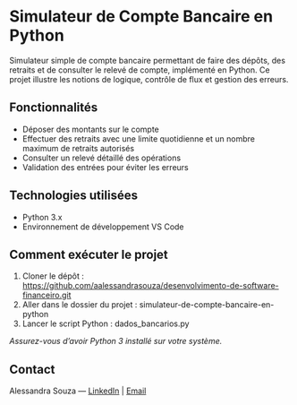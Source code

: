 # Simulateur de Compte Bancaire en Python

Simulateur simple de compte bancaire permettant de faire des dépôts, des retraits et de consulter le relevé de compte, implémenté en Python. Ce projet illustre les notions de logique, contrôle de flux et gestion des erreurs.

## Fonctionnalités

- Déposer des montants sur le compte
- Effectuer des retraits avec une limite quotidienne et un nombre maximum de retraits autorisés
- Consulter un relevé détaillé des opérations
- Validation des entrées pour éviter les erreurs

## Technologies utilisées

- Python 3.x
- Environnement de développement VS Code

## Comment exécuter le projet

1. Cloner le dépôt : https://github.com/aalessandrasouza/desenvolvimento-de-software-financeiro.git
2. Aller dans le dossier du projet : simulateur-de-compte-bancaire-en-python
3. Lancer le script Python : dados_bancarios.py

*Assurez-vous d’avoir Python 3 installé sur votre système.*

## Contact

Alessandra Souza — [LinkedIn](https://www.linkedin.com/in/alessandrasouza97) | [Email](mailto:alessandrasouza6178@gmail.com)



